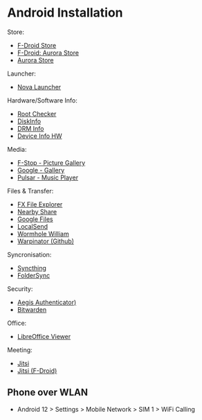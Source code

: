 # Android Installation

Store:

* [F-Droid Store](https://f-droid.org/)
* [F-Droid: Aurora Store](https://f-droid.org/de/packages/com.aurora.store/)
* [Aurora Store](https://auroraoss.com/)

Launcher:

* [Nova Launcher](https://play.google.com/store/apps/details?id=com.teslacoilsw.launcher)

Hardware/Software Info:

* [Root Checker](https://play.google.com/store/apps/details?id=com.joeykrim.rootcheck)
* [DiskInfo](https://play.google.com/store/apps/details?id=com.drhowdydoo.diskinfo)
* [DRM Info](https://play.google.com/store/apps/details?id=com.androidfung.drminfo)
* [Device Info HW](https://play.google.com/store/apps/details?id=ru.andr7e.deviceinfohw)

Media:

* [F-Stop - Picture Gallery](https://play.google.com/store/apps/details?id=com.fstop.photo)
* [Google - Gallery](https://play.google.com/store/apps/details?id=com.google.android.apps.photosgo)
* [Pulsar - Music Player](https://play.google.com/store/apps/details?id=com.rhmsoft.pulsar)

Files & Transfer:

* [FX File Explorer](https://play.google.com/store/apps/details?id=nextapp.fx)
* [Nearby Share](https://support.google.com/files/answer/10514188)
* [Google Files](https://play.google.com/store/apps/details?id=com.google.android.apps.nbu.files)
* [LocalSend](https://localsend.org/#/download)
* [Wormhole William](https://play.google.com/store/apps/details?id=io.sanford.wormhole_william)
* [Warpinator (Github)](https://github.com/linuxmint/warpinator)

Syncronisation:

* [Syncthing](https://play.google.com/store/apps/details?id=com.nutomic.syncthingandroid)
* [FolderSync](https://play.google.com/store/apps/details?id=dk.tacit.android.foldersync.lite)

Security:

* [Aegis Authenticator)](https://getaegis.app/)
* [Bitwarden](https://bitwarden.com/download/)

Office:

* [LibreOffice Viewer](https://f-droid.org/packages/org.documentfoundation.libreoffice/)

Meeting:

* [Jitsi](https://jitsi.org/)
* [Jitsi (F-Droid)](https://f-droid.org/en/packages/org.jitsi.meet/)

## Phone over WLAN

* Android 12 > Settings > Mobile Network > SIM 1 > WiFi Calling
